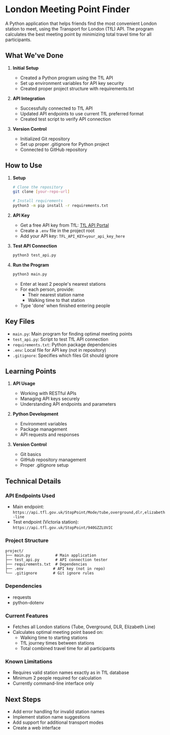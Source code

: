 # London Meeting Point Finder

A Python application that helps friends find the most convenient London station to meet, using the Transport for London (TfL) API. The program calculates the best meeting point by minimizing total travel time for all participants.

## What We've Done

1. **Initial Setup**
   - Created a Python program using the TfL API
   - Set up environment variables for API key security
   - Created proper project structure with requirements.txt

2. **API Integration**
   - Successfully connected to TfL API
   - Updated API endpoints to use current TfL preferred format
   - Created test script to verify API connection

3. **Version Control**
   - Initialized Git repository
   - Set up proper .gitignore for Python project
   - Connected to GitHub repository

## How to Use

1. **Setup**
   ```bash
   # Clone the repository
   git clone [your-repo-url]
   
   # Install requirements
   python3 -m pip install -r requirements.txt
   ```

2. **API Key**
   - Get a free API key from TfL: [TfL API Portal](https://api-portal.tfl.gov.uk/)
   - Create a `.env` file in the project root
   - Add your API key: `TFL_API_KEY=your_api_key_here`

3. **Test API Connection**
   ```bash
   python3 test_api.py
   ```

4. **Run the Program**
   ```bash
   python3 main.py
   ```
   - Enter at least 2 people's nearest stations
   - For each person, provide:
     - Their nearest station name
     - Walking time to that station
   - Type 'done' when finished entering people

## Key Files

- `main.py`: Main program for finding optimal meeting points
- `test_api.py`: Script to test TfL API connection
- `requirements.txt`: Python package dependencies
- `.env`: Local file for API key (not in repository)
- `.gitignore`: Specifies which files Git should ignore

## Learning Points

1. **API Usage**
   - Working with RESTful APIs
   - Managing API keys securely
   - Understanding API endpoints and parameters

2. **Python Development**
   - Environment variables
   - Package management
   - API requests and responses

3. **Version Control**
   - Git basics
   - GitHub repository management
   - Proper .gitignore setup

## Technical Details

### API Endpoints Used
- Main endpoint: `https://api.tfl.gov.uk/StopPoint/Mode/tube,overground,dlr,elizabeth-line`
- Test endpoint (Victoria station): `https://api.tfl.gov.uk/StopPoint/940GZZLUVIC`

### Project Structure
```
project/
├── main.py           # Main application
├── test_api.py       # API connection tester
├── requirements.txt  # Dependencies
├── .env             # API key (not in repo)
└── .gitignore       # Git ignore rules
```

### Dependencies
- requests
- python-dotenv

### Current Features
- Fetches all London stations (Tube, Overground, DLR, Elizabeth Line)
- Calculates optimal meeting point based on:
  - Walking time to starting stations
  - TfL journey times between stations
  - Total combined travel time for all participants

### Known Limitations
- Requires valid station names exactly as in TfL database
- Minimum 2 people required for calculation
- Currently command-line interface only

## Next Steps
- Add error handling for invalid station names
- Implement station name suggestions
- Add support for additional transport modes
- Create a web interface 